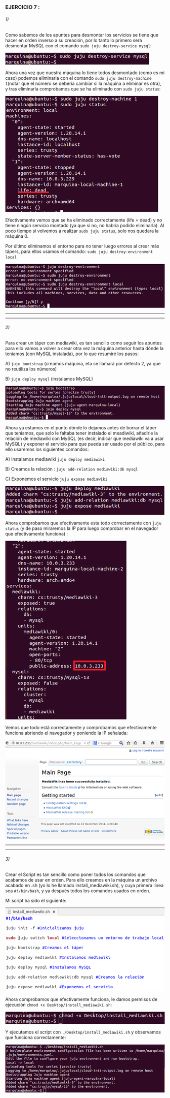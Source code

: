 ### EJERCICIO  7 :


###### 1)

Como sabemos de los apuntes para desmontar los servicios se tiene que hacer en orden inverso a su creación, por lo tanto lo primero será desmontar MySQL con el comando `sudo juju destroy-service mysql`:

![](capturas/45.png)

Ahora una vez que nuestra máquina lo tiene todos desmontado (como es mi caso) podemos eliminarla con el comando `sudo juju destroy-machine 1`(notar que el número se debería cambiar si la máquina a eliminar es otra), y tras eliminarla comprobamos que se ha eliminado con `sudo juju status`:

![](capturas/46.png)

Efectivamente vemos que se ha eliminado correctamente (life = dead) y no tiene ningún servicio montado (ya que si no, no habría podido eliminarla). Al poco tiempo si volvemos a realizar `sudo juju status`, solo nos quedara la máquina 0.

Por último eliminamos el entorno para no tener luego errores al crear más tápers, para ellos usamos el comando: `sudo juju destroy-environment local`

![](capturas/47.png)


* * *

* * *


###### 2)

Para crear un táper con mediawiki, es tan sencillo como seguir los apuntes para ello vamos a volver a crear otra vez la máquina anterior hasta dónde la teníamos (con MySQL instalada), por lo que resumiré los pasos:

A) `juju bootstrap` (creamos máquina, eta se llamará por defecto 2, ya que no reutiliza los números)

B) `juju deploy mysql` (instalamos MySQL)

![](capturas/48.png)


Ahora  ya estamos en el punto dónde lo dejamos antes de borrar el táper que teníamos, que solo le faltaba tener instalado el meadiwiki, añadirle la relación de mediawiki con MySQL (es decir, indicar que mediawiki va a usar MySQL) y  exponer el servicio para que pueda ser usado por el público, para ello usaremos los siguientes comandos:

A) Instalamos mediawiki `juju deploy mediawiki`

B) Creamos la relación : `juju add-relation mediawiki:db mysql`

C) Exponemos el servicio `juju expose mediawiki`

![](capturas/49.png)

Ahora comprobamos que efectivamente esta todo correctamente con `juju status` (y de paso miraremos la IP para luego comprobar en el navegador que efectivamente funciona) :


![](capturas/50.png)

Vemos que todo está correctamente y comprobamos que efectivamente funciona abriendo el navegador y poniendo la IP señalada:

![](capturas/51.png)


* * *

* * *


###### 3)

Crear el Script es tan sencillo como poner todos los comandos que acabamos de usar en orden.
Para ello creamos en la máquina un archivo acabado en .sh (yo lo he llamado install_mediawiki.sh), y cuya primera línea sea `#!/bin/bash`, y ya después todos los comandos usados en orden.

Mi script ha sido el siguiente:

![](capturas/52.png)

Ahora comprobamos que efectivamente funciona, le damos permisos de ejecución `chmod +x Desktop/install_mediawiki.sh`:

![](capturas/53.png)

Y ejecutamos el script con `./Desktop/install_mediawiki.sh` y observamos que funciona correctamente:

![](capturas/54.png)

